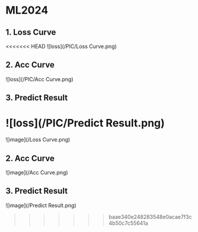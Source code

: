 # ML2024

## 1. Loss Curve
<<<<<<< HEAD
![loss](/PIC/Loss Curve.png)

## 2. Acc Curve
![loss](/PIC/Acc Curve.png)

## 3. Predict Result
![loss](/PIC/Predict Result.png)
=======
![image](/Loss Curve.png)

## 2. Acc Curve
![image](/Acc Curve.png)

## 3. Predict Result
![image](/Predict Result.png)
>>>>>>> baae340e248283548e0acae7f3c4b50c7c55641a
